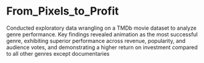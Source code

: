 # From_Pixels_to_Profit
Conducted exploratory data wrangling on a TMDb movie dataset to analyze genre performance. Key findings revealed animation as the most successful genre, exhibiting superior performance across revenue, popularity, and audience votes, and demonstrating a higher return on investment compared to all other genres except documentaries

